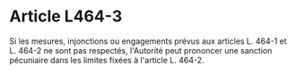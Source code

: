 # Article L464-3

Si les mesures, injonctions ou engagements prévus aux articles L. 464-1 et L. 464-2 ne sont pas respectés, l'Autorité peut prononcer une sanction pécuniaire dans les limites fixées à l'article L. 464-2.
